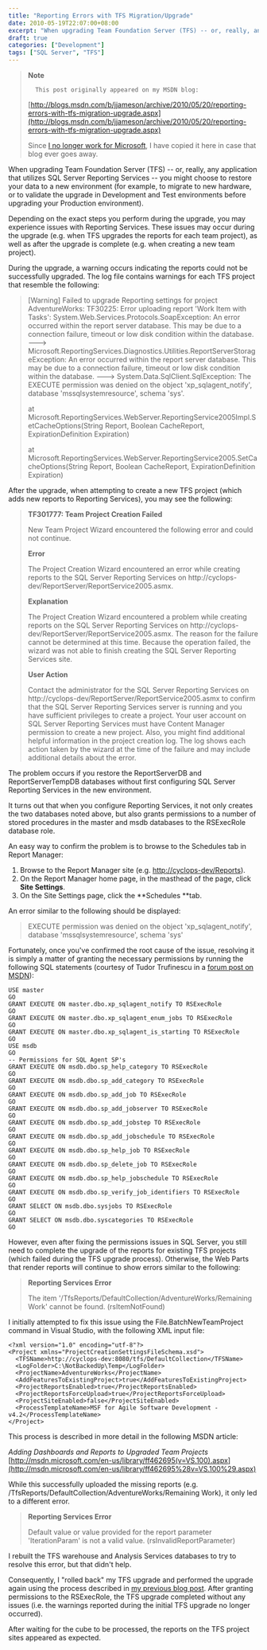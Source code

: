 ```yaml
---
title: "Reporting Errors with TFS Migration/Upgrade"
date: 2010-05-19T22:07:00+08:00
excerpt: "When upgrading Team Foundation Server (TFS) -- or, really, any application that utilizes SQL Server Reporting Services -- you might choose to restore your data to a new environment (for example, to migrate to new hardware, or to validate the upgrade in..."
draft: true
categories: ["Development"]
tags: ["SQL Server", "TFS"]
---
```


> **Note**
> 
> 
> 		This post originally appeared on my MSDN blog:
> 
> 
> 
> [http://blogs.msdn.com/b/jjameson/archive/2010/05/20/reporting-errors-with-tfs-migration-upgrade.aspx](http://blogs.msdn.com/b/jjameson/archive/2010/05/20/reporting-errors-with-tfs-migration-upgrade.aspx)
> 
> 
> Since
> 		[I no longer work for Microsoft](/blog/jjameson/2011/09/02/last-day-with-microsoft), I have copied it here in case that 
> 		blog ever goes away.


When upgrading Team Foundation Server (TFS) -- or, really, any application that utilizes SQL Server Reporting Services -- you might choose to restore your data to a new environment (for example, to migrate to new hardware, or to validate the upgrade in Development and Test environments before upgrading your Production environment).

Depending on the exact steps you perform during the upgrade, you may experience issues with Reporting Services. These issues may occur during the upgrade (e.g. when TFS upgrades the reports for each team project), as well as after the upgrade is complete (e.g. when creating a new team project).

During the upgrade, a warning occurs indicating the reports could not be successfully upgraded. The log file contains warnings for each TFS project that resemble the following:


> [Warning] Failed to upgrade Reporting settings for project AdventureWorks: 
> 	TF30225: Error uploading report 'Work Item with Tasks': System.Web.Services.Protocols.SoapException: 
> 	An error occurred within the report server database. This may be due to 
> 	a connection failure, timeout or low disk condition within the database. 
> 	---&gt; Microsoft.ReportingServices.Diagnostics.Utilities.ReportServerStorageException: 
> 	An error occurred within the report server database. This may be due to 
> 	a connection failure, timeout or low disk condition within the database. 
> 	---&gt; System.Data.SqlClient.SqlException: The EXECUTE permission was denied 
> 	on the object 'xp\_sqlagent\_notify', database 'mssqlsystemresource', schema 
> 	'sys'.
> 
> 	at Microsoft.ReportingServices.WebServer.ReportingService2005Impl.SetCacheOptions(String 
> 	Report, Boolean CacheReport, ExpirationDefinition Expiration)
> 
> 	at Microsoft.ReportingServices.WebServer.ReportingService2005.SetCacheOptions(String 
> 	Report, Boolean CacheReport, ExpirationDefinition Expiration)


After the upgrade, when attempting to create a new TFS project (which adds new reports to Reporting Services), you may see the following:


> **TF301777: Team Project Creation Failed**
> 
> New Team Project Wizard encountered the following error and could not 
> 	continue.
> 
> **Error**
> 
> The Project Creation Wizard encountered an error 
> 	while creating reports to the SQL Server Reporting Services on http://cyclops-dev/ReportServer/ReportService2005.asmx.
> 
> **Explanation**
> 
> The Project Creation Wizard encountered a problem while creating reports 
> 	on the SQL Server Reporting Services on http://cyclops-dev/ReportServer/ReportService2005.asmx. 
> 	The reason for the failure cannot be determined at this time. Because the 
> 	operation failed, the wizard was not able to finish creating the SQL Server 
> 	Reporting Services site.
> 
> **User Action**
> 
> Contact the administrator for the SQL Server Reporting Services on http://cyclops-dev/ReportServer/ReportService2005.asmx 
> 	to confirm that the SQL Server Reporting Services server is running and 
> 	you have sufficient privileges to create a project. Your user account on 
> 	SQL Server Reporting Services must have Content Manager permission to create 
> 	a new project. Also, you might find additional helpful information in the 
> 	project creation log. The log shows each action taken by the wizard at the 
> 	time of the failure and may include additional details about the error.


The problem occurs if you restore the ReportServerDB and ReportServerTempDB databases without first configuring SQL Server Reporting Services in the new environment.

It turns out that when you configure Reporting Services, it not only creates the two databases noted above, but also grants permissions to a number of stored procedures in the master and msdb databases to the RSExecRole database role.

An easy way to confirm the problem is to browse to the Schedules tab in Report Manager:

1. Browse to the Report Manager site (e.g.	[http://cyclops-dev/Reports](http://cyclops-dev/Reports)).
2. On the Report Manager home page, in the masthead of the page, click	**Site Settings**.
3. On the Site Settings page, click the **Schedules **tab.


An error similar to the following should be displayed:


> EXECUTE permission was denied on the object 'xp\_sqlagent\_notify', database 
> 	'mssqlsystemresource', schema 'sys'


Fortunately, once you've confirmed the root cause of the issue, resolving it is simply a matter of granting the necessary permissions by running the following SQL statements (courtesy of Tudor Trufinescu in a[forum post on MSDN](http://social.msdn.microsoft.com/forums/en-US/sqlreportingservices/thread/444c3bab-985b-40a0-8362-2742df1a6577/)):



```
USE master
GO
GRANT EXECUTE ON master.dbo.xp_sqlagent_notify TO RSExecRole
GO
GRANT EXECUTE ON master.dbo.xp_sqlagent_enum_jobs TO RSExecRole
GO
GRANT EXECUTE ON master.dbo.xp_sqlagent_is_starting TO RSExecRole
GO
USE msdb
GO
-- Permissions for SQL Agent SP's
GRANT EXECUTE ON msdb.dbo.sp_help_category TO RSExecRole
GO
GRANT EXECUTE ON msdb.dbo.sp_add_category TO RSExecRole
GO
GRANT EXECUTE ON msdb.dbo.sp_add_job TO RSExecRole
GO
GRANT EXECUTE ON msdb.dbo.sp_add_jobserver TO RSExecRole
GO
GRANT EXECUTE ON msdb.dbo.sp_add_jobstep TO RSExecRole
GO
GRANT EXECUTE ON msdb.dbo.sp_add_jobschedule TO RSExecRole
GO
GRANT EXECUTE ON msdb.dbo.sp_help_job TO RSExecRole
GO
GRANT EXECUTE ON msdb.dbo.sp_delete_job TO RSExecRole
GO
GRANT EXECUTE ON msdb.dbo.sp_help_jobschedule TO RSExecRole
GO
GRANT EXECUTE ON msdb.dbo.sp_verify_job_identifiers TO RSExecRole
GO
GRANT SELECT ON msdb.dbo.sysjobs TO RSExecRole
GO
GRANT SELECT ON msdb.dbo.syscategories TO RSExecRole
GO
```



However, even after fixing the permissions issues in SQL Server, you still need to complete the upgrade of the reports for existing TFS projects (which failed during the TFS upgrade process). Otherwise, the Web Parts that render reports will continue to show errors similar to the following:


> **Reporting Services Error**
> 
> The item '/TfsReports/DefaultCollection/AdventureWorks/Remaining 
> 	Work' cannot be found. (rsItemNotFound)


I initially attempted to fix this issue using the File.BatchNewTeamProject command in Visual Studio, with the following XML input file:



```
<?xml version="1.0" encoding="utf-8"?>
<Project xmlns="ProjectCreationSettingsFileSchema.xsd">
  <TFSName>http://cyclops-dev:8080/tfs/DefaultCollection</TFSName>
  <LogFolder>C:\NotBackedUp\Temp</LogFolder>
  <ProjectName>AdventureWorks</ProjectName>
  <AddFeaturesToExistingProject>true</AddFeaturesToExistingProject>
  <ProjectReportsEnabled>true</ProjectReportsEnabled>
  <ProjectReportsForceUpload>true</ProjectReportsForceUpload>
  <ProjectSiteEnabled>false</ProjectSiteEnabled>
  <ProcessTemplateName>MSF for Agile Software Development - v4.2</ProcessTemplateName>
</Project>
```



This process is described in more detail in the following MSDN article:

<cite>Adding Dashboards and Reports to Upgraded Team Projects</cite>
[http://msdn.microsoft.com/en-us/library/ff462695(v=VS.100).aspx](http://msdn.microsoft.com/en-us/library/ff462695%28v=VS.100%29.aspx)


While this successfully uploaded the missing reports (e.g. /TfsReports/DefaultCollection/AdventureWorks/Remaining Work), it only led to a different error.


> **Reporting Services Error**
> 
> Default value or value provided for the report parameter 
> 	'IterationParam' is not a valid value. (rsInvalidReportParameter)


I rebuilt the TFS warehouse and Analysis Services databases to try to resolve this error, but that didn't help.

Consequently, I "rolled back" my TFS upgrade and performed the upgrade again using the process described in[my previous blog post](/blog/jjameson/2010/05/20/performing-a-do-over-with-tfs-2010-upgrade). After granting permissions to the RSExecRole, the TFS upgrade completed without any issues (i.e. the warnings reported during the initial TFS upgrade no longer occurred).

After waiting for the cube to be processed, the reports on the TFS project sites appeared as expected.

